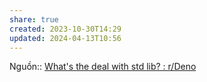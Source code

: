 ```yaml
---
share: true
created: 2023-10-30T14:29
updated: 2024-04-13T10:56
---
```

Nguồn:: [What's the deal with std lib? : r/Deno](https://www.reddit.com/r/Deno/comments/1c2fe4j/comment/kzbe82u/?context=3)